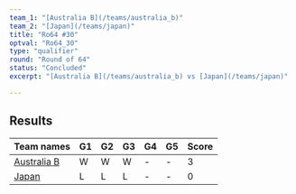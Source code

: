 ```yaml
---
team_1: "[Australia B](/teams/australia_b)"
team_2: "[Japan](/teams/japan)"
title: "Ro64 #30"
optval: "Ro64_30"
type: "qualifier"
round: "Round of 64"
status: "Concluded"
excerpt: "[Australia B](/teams/australia_b) vs [Japan](/teams/japan)"

---
```

## Results

| Team names | G1 | G2 | G3 | G4 | G5 | Score |
| -- | -- | -- | -- | -- | -- | -- |
| [Australia B](/teams/australia_b) | W | W | W | - | - | 3 |
| [Japan](/teams/japan) | L | L | L | - | - | 0 |

